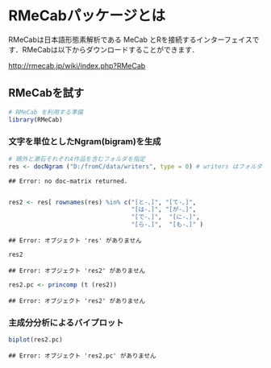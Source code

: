 RMeCabパッケージとは
========================================================
RMeCabは日本語形態素解析である MeCab とRを接続するインターフェイスです．RMeCabは以下からダウンロードすることができます．

http://rmecab.jp/wiki/index.php?RMeCab

RMeCabを試す
-------------------------



```r
# RMeCab を利用する準備
library(RMeCab)
```




### 文字を単位としたNgram(bigram)を生成


```r
# 鴎外と漱石それぞれ4作品を含むフォルダを指定
res <- docNgram ("D:/fromC/data/writers", type = 0) # writers はフォルダ名
```

```
## Error: no doc-matrix returned.
```

```r

res2 <- res[ rownames(res) %in% c("[と-、]", "[て-、]", 
                                  "[は-、]", "[が-、]", 
                                  "[で-、]",  "[に-、]",  
                                  "[ら-、]",  "[も-、]" ) 
```

```
## Error: オブジェクト 'res' がありません
```

```r
res2
```

```
## Error: オブジェクト 'res2' がありません
```

```r
res2.pc <- princomp (t (res2))
```

```
## Error: オブジェクト 'res2' がありません
```




### 主成分分析によるバイプロット



```r
biplot(res2.pc)
```

```
## Error: オブジェクト 'res2.pc' がありません
```



